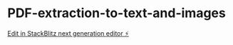 # PDF-extraction-to-text-and-images

[Edit in StackBlitz next generation editor ⚡️](https://stackblitz.com/~/github.com/roylipo/PDF-extraction-to-text-and-images)